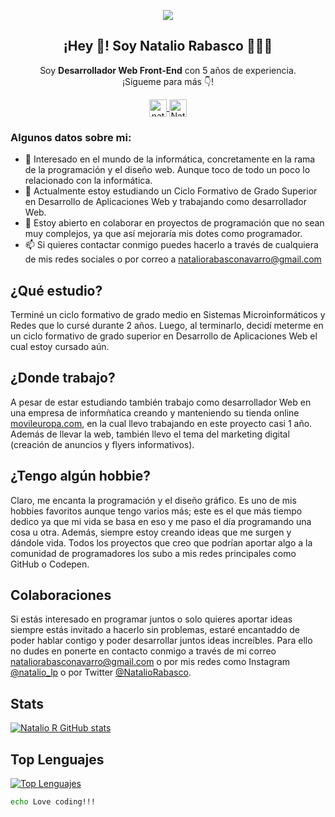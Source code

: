 <p align="center">
   <img align="center" src="https://media-exp1.licdn.com/dms/image/C4D16AQFNqCuy942phw/profile-displaybackgroundimage-shrink_350_1400/0/1646814747851?e=1661990400&v=beta&t=mX4T_Uk9ZyoqddywcO0RCMSZmbjOGU8I4doxtvS0qYA" />
   <h2 align="center">¡Hey 👋! Soy Natalio Rabasco 👨🏼‍💻</h2>
</p>

<p align="center">Soy <strong>Desarrollador Web Front-End</strong> con 5 años de experiencia.<br />¡Sígueme para más 👇!</p>
<p align="center">
  <a href="https://instagram.com/natalio_lp target="blank">
    <img align="center" src="https://cdn.jsdelivr.net/npm/simple-icons@3.0.1/icons/instagram.svg" alt="natalio_lp" height="28px" width="28px" />
  </a>
  <a href="https://twitter.com/NatalioRabasco" target="blank">
    <img align="center" src="https://cdn.jsdelivr.net/npm/simple-icons@3.0.1/icons/twitter.svg" alt="NatalioRabasco" height="28px" width="28px" />
  </a>
</p>

### Algunos datos sobre mi:

- 👀 Interesado en el mundo de la informática, concretamente en la rama de la programación y el diseño web. Aunque toco de todo un poco lo relacionado con la informática.
- 🌱 Actualmente estoy estudiando un Ciclo Formativo de Grado Superior en Desarrollo de Aplicaciones Web y trabajando como desarrollador Web.
- 💞️ Estoy abierto en colaborar en proyectos de programación que no sean muy complejos, ya que así mejoraría mis dotes como programador.
- 📫 Si quieres contactar conmigo puedes hacerlo a través de cualquiera de mis redes sociales o por correo a nataliorabasconavarro@gmail.com


## ¿Qué estudio?
Terminé un ciclo formativo de grado medio en Sistemas Microinformáticos y Redes que lo cursé durante 2 años. Luego, al terminarlo, decidí meterme en un ciclo formativo de grado superior en Desarrollo de Aplicaciones Web el cual estoy cursado aún.

## ¿Donde trabajo?
A pesar de estar estudiando también trabajo como desarrollador Web en una empresa de informñatica creando y manteniendo su tienda online [movileuropa.com](https://movileuropa.com), en la cual llevo trabajando en este proyecto casi 1 año. Además de llevar la web, también llevo el tema del marketing digital (creación de anuncios y flyers informativos).

## ¿Tengo algún hobbie?
Claro, me encanta la programación y el diseño gráfico. Es uno de mis hobbies favoritos aunque tengo varios más; este es el que más tiempo dedico ya que mi vida se basa en eso  y me paso el día programando una cosa u otra. Además, siempre estoy creando ideas que me surgen y dándole vida. Todos los proyectos que creo que podrían aportar algo a la comunidad de programadores los subo a mis redes principales como GitHub o Codepen.

## Colaboraciones
Si estás interesado en programar juntos o solo quieres aportar ideas siempre estás invitado a hacerlo sin problemas, estaré encantaddo de poder hablar contigo y poder desarrollar juntos ideas increíbles. Para ello no dudes en ponerte en contacto conmigo a través de mi correo nataliorabasconavarro@gmail.com o por mis redes como Instagram [@natalio_lp](https://instagram.com/natalio_lp) o por Twitter [@NatalioRabasco](https://twitter.com/NatalioRabasco).

## Stats
[![Natalio R GitHub stats](https://github-readme-stats.vercel.app/api?username=Natalio-R&show_icons=true)](https://github.com/Natalio-R/github-readme-stats)

## Top Lenguajes
[![Top Lenguajes](https://github-readme-stats.vercel.app/api/top-langs/?username=Natalio-R&layout=compact)](https://github.com/Natalio-R/github-readme-stats)


```bash
echo Love coding!!!
```
